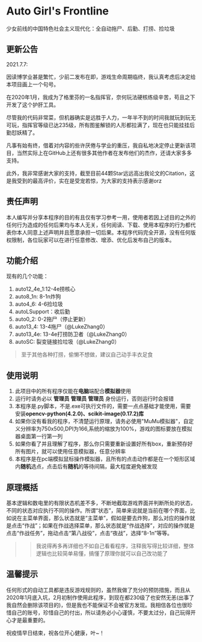 # Auto Girl's Frontline      
少女前线的中国特色社会主义现代化：全自动拖尸、后勤、打捞、捡垃圾


## 更新公告
2021.7.7:

因读博学业甚是繁忙，少前二发布在即，游戏生命周期临终，我认真考虑后决定给本项目画上一个句号。

在2020年1月，我成为了格里芬的一名指挥官，奈何玩法硬核练级辛苦，苟且之下开发了这个护肝工具。

尽管我的代码非常菜，但机器确实是远胜于人力，一年半不到的时间我就玩到玩无可玩，指挥官等级已达235级，所有图鉴解锁的人形都拉满了，现在也只能挂挂后勤怼妖精了。

凡事有始有终，借着对内容的些许厌倦与学业的重压，我自私地决定停止更新该项目，当然实际上在GitHub上还有很多其他作者在发布他们的杰作，还请大家多多支持。

此外，我非常感谢大家的支持，截至目前44颗Star远远高出我论文的Citation，这是我受到的最高评价，实在是受宠若惊，为大家的支持表示感谢orz


## 责任声明
本人编写并分享本程序的目的有且仅有学习参考一用，使用者若因上述目的之外的任何行为造成的任何后果均与本人无关，任何阅读、下载、使用本程序的行为都代表你本人同意上述声明并且愿意承担一切后果。本程序代码完全开源，没有任何版权限制，各位玩家可以在进行任意修改、增添、优化后发布自己的版本。


## 功能介绍
现有的几个功能：
1. auto12_4e_1:12-4e捞核心
2. auto8_1n: 8-1n炸狗
3. auto4_6: 4-6捡垃圾
4. autoLSupport：收后勤
5. auto0_2: 0-2拖尸（停止更新）
6. auto13_4: 13-4拖尸（@LukeZhang0）
7. auto13_4e: 13-4e打捞防卫者（@LukeZhang0）
8. autoSC: 裂变链接捡垃圾（@LukeZhang0）

>至于其他各种打捞，偷懒不想做，建议自己动手丰衣足食


## 使用说明
1. 此项目中的所有程序仅能在**电脑**端配合**模拟器**使用 
2. 运行时请务必以 **管理员** **管理员** **管理员** 身份运行，否则运行时会报错
3. 本程序是.py脚本，不是.exe可执行文件的，需要一点点基础才能使用，需要安装**opencv-python(4.2.0)、scikit-image(0.17.2)库**
4. 如果你没有看我的程序，不清楚运行原理，请务必使用"MuMu模拟器"，自定义分辨率为750x500,DPI为166,系统的缩放为100%，游戏的图标要放在模拟器桌面第一行第一列
5. 如果你看了并且理解了程序，那么你只需要重新设置好所有box，重新预存好所有图片，就可以使用任意模拟器，任意分辨率
6. 本程序是在pc端模拟鼠标操作模拟器，且所有的点击动作都是在一个矩形区域内**随机**选点，点击后有**随机**的等待间隔，最大程度避免被发现


## 原理概括
基本逻辑和数电里的有限状态机差不多，不断地截取游戏界面并判断所处的状态，不同的状态对应执行不同的操作。所谓“状态”，简单来说就是当前在哪个界面，比如说在主菜单界面，那么状态就是“主菜单”，假如是要去炸狗，那么对应的操作就是点击“作战”；如果在作战选择菜单，那么状态就是“作战选择”，对应的操作就是点击“作战任务”，拖动点击“第八战役”，点击“夜战”，选择“8-1n”等等。
>> 我说得再多再详细也不如自己看看程序，注释我写得比较详细，整体逻辑也比较简单易懂，搞懂了原理你就可以自己改功能了

## 温馨提示
任何形式的自动工具都是违反游戏规则的，虽然我做了充分的预防措施，而且从2020年1月底入坑，2月初制作使用此程序，到现在都230级了也安然无恙(出事了我自然会删除该项目的)，但是我也不能保证不会被官方发现。我相信各位也很珍惜自己的账号，珍惜自己的付出，所以请务必小心谨慎，不要太过分，自己玩得开心才是最重要的。

祝疫情早日结束，祝各位开心健康，叶~！
